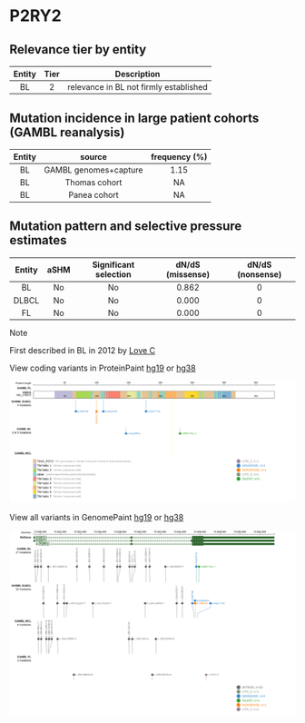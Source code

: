 # P2RY2

## Relevance tier by entity

|Entity|Tier|Description                           |
|:------:|:----:|--------------------------------------|
|BL    |2   |relevance in BL not firmly established|

## Mutation incidence in large patient cohorts (GAMBL reanalysis)

|Entity|source               |frequency (%)|
|:------:|:---------------------:|:-------------:|
|BL    |GAMBL genomes+capture|1.15         |
|BL    |Thomas cohort        |  NA         |
|BL    |Panea cohort         |  NA         |

## Mutation pattern and selective pressure estimates

|Entity|aSHM|Significant selection|dN/dS (missense)|dN/dS (nonsense)|
|:------:|:----:|:---------------------:|:----------------:|:----------------:|
|BL    |No  |No                   |0.862           |0               |
|DLBCL |No  |No                   |0.000           |0               |
|FL    |No  |No                   |0.000           |0               |


> [!NOTE]
> First described in BL in 2012 by [Love C](https://pubmed.ncbi.nlm.nih.gov/23143597)


View coding variants in ProteinPaint [hg19](https://www.bcgsc.ca/downloads/morinlab/GAMBL/test/genes/P2RY2_protein.html)  or [hg38](https://www.bcgsc.ca/downloads/morinlab/GAMBL/test/genes/P2RY2_protein_hg38.html)

![image](images/proteinpaint/P2RY2_NM_176072.svg)

View all variants in GenomePaint [hg19](https://www.bcgsc.ca/downloads/morinlab/GAMBL/test/genes/P2RY2.html)  or [hg38](https://www.bcgsc.ca/downloads/morinlab/GAMBL/test/genes/P2RY2_hg38.html)

![image](images/proteinpaint/P2RY2.svg)
